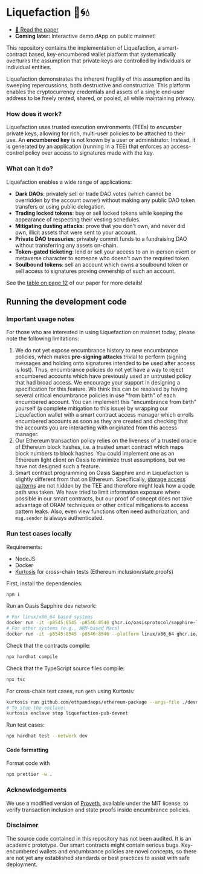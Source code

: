# Liquefaction 🧊🌀️💧
- [📃 Read the paper](http://arxiv.org/abs/2412.02634)
- **Coming later:** Interactive demo dApp on public mainnet!

This repository contains the implementation of Liquefaction, a smart-contract based, key-encumbered wallet platform that systematically overturns the assumption that private keys are controlled by individuals or individual entities.

Liquefaction demonstrates the inherent fragility of this assumption and its sweeping repercussions, both destructive and constructive. This platform enables the cryptocurrency credentials and assets of a single end-user address to be freely rented, shared, or pooled, all while maintaining privacy.

### How does it work?
Liquefaction uses trusted execution environments (TEEs) to *encumber* private keys, allowing for rich, multi-user policies to be attached to their use. An **encumbered key** is not known by a user or administrator. Instead, it is generated by an application (running in a TEE) that enforces an access-control policy over access to signatures made with the key.

### What can it do?
Liquefaction enables a wide range of applications:

- **Dark DAOs**: privately sell or trade DAO votes (which cannot be overridden by the account owner) without making any public DAO token transfers or using public delegation.
- **Trading locked tokens**: buy or sell locked tokens while keeping the appearance of respecting their vesting schedules.
- **Mitigating dusting attacks**: prove that you don't own, and never did own, illicit assets that were sent to your account.
- **Private DAO treasuries**: privately commit funds to a fundraising DAO without transferring any assets on-chain.
- **Token-gated ticketing**: lend or sell your access to an in-person event or metaverse character to someone who doesn't own the required token.
- **Soulbound tokens**: sell an account which owns a soulbound token or sell access to signatures proving ownership of such an account.

See the [table on page 12](https://arxiv.org/pdf/2412.02634#page.12) of our paper for more details!

## Running the development code

### Important usage notes

For those who are interested in using Liquefaction on mainnet today, please note the following limitations:

1. We do not yet expose encumbrance history to new encumbrance policies, which makes **pre-signing attacks** trivial to perform (signing messages and holding onto signatures intended to be used after access is lost). Thus, encumbrance policies do not yet have a way to reject encumbered accounts which have previously used an untrusted policy that had broad access. We encourage your support in designing a specification for this feature. We think this can be resolved by having several critical encumbrance policies in use "from birth" of each encumbered account. You can implement this "encumbrance from birth" yourself (a complete mitigation to this issue) by wrapping our Liquefaction wallet with a smart contract access manager which enrolls encumbered accounts as soon as they are created and checking that the accounts you are interacting with originated from this access manager.
2. Our Ethereum transaction policy relies on the liveness of a trusted oracle of Ethereum block hashes, i.e. a trusted smart contract which maps block numbers to block hashes. You could implement one as an Ethereum light client on Oasis to minimize trust assumptions, but we have not designed such a feature.
3. Smart contract programming on Oasis Sapphire and in Liquefaction is slightly different from that on Ethereum. Specifically, [storage access patterns](https://docs.oasis.io/dapp/sapphire/security) are not hidden by the TEE and therefore might leak how a code path was taken. We have tried to limit information exposure where possible in our smart contracts, but our proof of concept does not take advantage of ORAM techniques or other critical mitigations to access pattern leaks. Also, even view functions often need authorization, and `msg.sender` is always authenticated.

### Run test cases locally

Requirements:

- NodeJS
- Docker
- [Kurtosis](https://docs.kurtosis.com/install/) for cross-chain tests (Ethereum inclusion/state proofs)

First, install the dependencies:

```sh
npm i
```

Run an Oasis Sapphire dev network:

```sh
# For linux/x86_64 based systems
docker run -it -p8545:8545 -p8546:8546 ghcr.io/oasisprotocol/sapphire-localnet -test-mnemonic
# For other systems (e.g., ARM-based Macs)
docker run -it -p8545:8545 -p8546:8546 --platform linux/x86_64 ghcr.io/oasisprotocol/sapphire-localnet -test-mnemonic
```

Check that the contracts compile:

```sh
npx hardhat compile
```

Check that the TypeScript source files compile:

```sh
npx tsc
```

For cross-chain test cases, run `geth` using Kurtosis:

```sh
kurtosis run github.com/ethpandaops/ethereum-package --args-file ./devnet/network_params.yaml --image-download always --enclave liquefaction-pub-devnet
# To stop the enclave:
kurtosis enclave stop liquefaction-pub-devnet
```

Run test cases:

```sh
npx hardhat test --network dev
```

#### Code formatting

Format code with

```sh
npx prettier -w .
```

### Acknowledgements

We use a modified version of [Proveth](https://github.com/lorenzb/proveth), available under the MIT license, to verify transaction inclusion and state proofs inside encumbrance policies.

### Disclaimer

The source code contained in this repository has not been audited. It is an
academic prototype. Our smart contracts might contain serious bugs.
Key-encumbered wallets and encumbrance policies are novel concepts,
so there are not yet any established standards or best practices to
assist with safe deployment.
